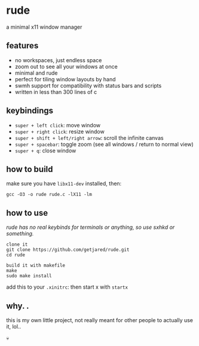 # rude

a minimal x11 window manager

## features

- no workspaces, just endless space
- zoom out to see all your windows at once
- minimal and rude
- perfect for tiling window layouts by hand
- swmh support for compatibility with status bars and scripts
- written in less than 300 lines of c

## keybindings

- `super + left click`: move window
- `super + right click`: resize window
- `super + shift + left/right arrow`: scroll the infinite canvas
- `super + spacebar`: toggle zoom (see all windows / return to normal view)
- `super + q`: close window

## how to build

make sure you have `libx11-dev` installed, then:

```
gcc -O3 -o rude rude.c -lX11 -lm
```

## how to use

*rude has no real keybinds for terminals or anything, so use sxhkd or something.*


```
clone it
git clone https://github.com/getjared/rude.git
cd rude

build it with makefile
make
sudo make install
```

add this to your `.xinitrc`:
then start x with `startx`



## why. .

this is my own little project, not really meant for other people to actually use it, lol..

💀
